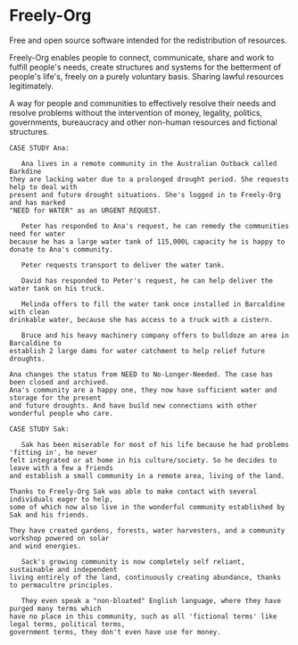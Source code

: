 # Freely-Org

Free and open source software intended for the redistribution of resources.

Freely-Org enables people to connect, communicate, share and work to fulfill people's needs,
create structures and systems for the betterment of people's life's, freely on a purely
voluntary basis. Sharing lawful resources legitimately.

A way for people and communities to effectively resolve their needs and resolve problems
without the intervention of money, legality, politics, governments, bureaucracy and other
non-human resources and fictional structures.


`CASE STUDY Ana:`

```
   Ana lives in a remote community in the Australian Outback called Barkdine
they are lacking water due to a prolonged drought period. She requests help to deal with
present and future drought situations. She's logged in to Freely-Org and has marked
"NEED for WATER" as an URGENT REQUEST.

   Peter has responded to Ana's request, he can remedy the communities need for water
because he has a large water tank of 115,000L capacity he is happy to donate to Ana's community.

   Peter requests transport to deliver the water tank.

   David has responded to Peter's request, he can help deliver the water tank on his truck.

   Melinda offers to fill the water tank once installed in Barcaldine with clean
drinkable water, because she has access to a truck with a cistern.

   Bruce and his heavy machinery company offers to bulldoze an area in Barcaldine to
establish 2 large dams for water catchment to help relief future droughts.

Ana changes the status from NEED to No-Longer-Needed. The case has been closed and archived.
Ana's community are a happy one, they now have sufficient water and storage for the present
and future droughts. And have build new connections with other wonderful people who care.
```


`CASE STUDY Sak:`

```
   Sak has been miserable for most of his life because he had problems 'fitting in', he never
felt integrated or at home in his culture/society. So he decides to leave with a few a friends
and establish a small community in a remote area, living of the land. 

Thanks to Freely-Org Sak was able to make contact with several individuals eager to help, 
some of which now also live in the wonderful community established by Sak and his friends. 

They have created gardens, forests, water harvesters, and a community workshop powered on solar 
and wind energies.

   Sack's growing community is now completely self reliant, sustainable and independent
living entirely of the land, continuously creating abundance, thanks to permacultre principles.

   They even speak a "non-bloated" English language, where they have purged many terms which
have no place in this community, such as all 'fictional terms' like legal terms, political terms,
government terms, they don't even have use for money.
```
